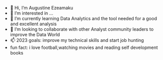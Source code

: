 - 👋 Hi, I’m Augustine Ezeamaku
- 👀 I’m interested in ...
- 🌱 I’m currently learning Data Analytics and the tool needed for a good and excellent analysis
- 💞️ I’m looking to collaborate with other Analyst community leaders to improve the Data World 
- 📫 2023 goals: improve my technical skills and start job hunting
- fun fact: i love football,watching movies and reading self development books

<!---
AugustineEzeamaku/AugustineEzeamaku is a ✨ special ✨ repository because its `README.md` (this file) appears on your GitHub profile.
You can click the Preview link to take a look at your changes.
--->
